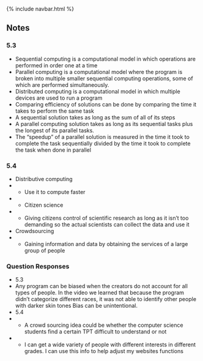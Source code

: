 {% include navbar.html %}

## Notes

### 5.3 
- Sequential computing is a computational model in which operations are performed in order one at a time
- Parallel computing is a computational model where the program is broken into multiple smaller sequential computing operations, some of which are performed simultaneously.
- Distributed computing is a computational model in which multiple devices are used to run a program
- Comparing efficiency of solutions can be done by comparing the time it takes to perform the same task
- A sequential solution takes as long as the sum of all of its steps
- A parallel computing solution takes as long as its sequential tasks plus the longest of its parallel tasks.
- The “speedup” of a parallel solution is measured in the time it took to complete the task sequentially divided by the time it took to complete the task when done in parallel
### 5.4
- Distributive computing
- - Use it to compute faster
- - Citizen science
- - Giving citizens control of scientific research as long as it isn’t too demanding so the actual scientists can collect the data and use it
- Crowdsourcing
- - Gaining information and data by obtaining the services of a large group of people
 
### Question Responses
- 5.3
- Any program can be biased when the creators do not account for all types of people. In the video we learned that because the program didn’t categorize different races, it was not able to identify other people with darker skin tones
Bias can be unintentional.
- 5.4
- - A crowd sourcing idea could be whether the computer science students find a certain TPT difficult to understand or not
- - I can get a wide variety of people with different interests in different grades. I can use this info to help adjust my websites functions